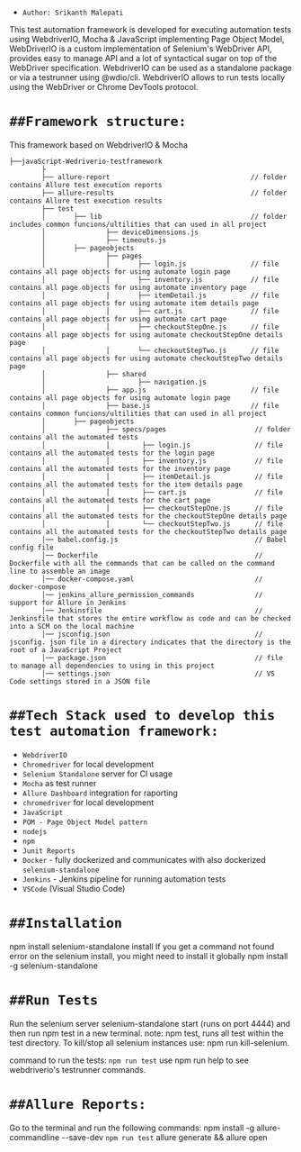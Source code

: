 * `Author: Srikanth Malepati` 

This test automation framework is developed for executing automation tests using WebdriverIO, Mocha & JavaScript implementing Page Object Model, WebDriverIO is a custom implementation of Selenium's WebDriver API, provides easy to manage API and a lot of syntactical sugar on top of the WebDriver specification. WebdriverIO can be used as a standalone package or via a testrunner using @wdio/cli. WebdriverIO allows to run tests locally using the WebDriver or Chrome DevTools protocol.

`##Framework structure:`
========================

This framework based on WebdriverIO & Mocha

    ├──javaScript-Wedriverio-testframework
            ├                  
            ├── allure-report                                   // folder contains Allure test execution reports     
            ├── allure-results                                  // folder contains Allure test execution results          
            ├── test
            │       ├── lib                                     // folder includes common funcions/ultilities that can used in all project
            │               ├── deviceDimensions.js
            │               ├── timeouts.js
            │       ├── pageobjects                      
            │               ├── pages
            │               │       ├── login.js                // file contains all page objects for using automate login page
            │               │       ├── inventory.js            // file contains all page objects for using automate inventory page
            │               │       ├── itemDetail.js           // file contains all page objects for using automate item details page
            │               │       ├── cart.js                 // file contains all page objects for using automate cart page
            │               │       ├── checkoutStepOne.js      // file contains all page objects for using automate checkoutStepOne details page
            │               │       └── checkoutStepTwo.js      // file contains all page objects for using automate checkoutStepTwo details page
            │               ├── shared                      
            │                       ├── navigation.js
            │               ├── app.js                          // file contains all page objects for using automate login page
            │               ├── base.js                         // file contains common funcions/ultilities that can used in all project
            │       ├── pageobjects                      
            │               ├── specs/pages                      // folder contains all the automated tests
            │               │        ├── login.js                // file contains all the automated tests for the login page
            │               │        ├── inventory.js            // file contains all the automated tests for the inventory page
            │               │        ├── itemDetail.js           // file contains all the automated tests for the item details page
            │               │        ├── cart.js                 // file contains all the automated tests for the cart page
            │               │        ├── checkoutStepOne.js      // file contains all the automated tests for the checkoutStepOne details page
            │               │        └── checkoutStepTwo.js      // file contains all the automated tests for the checkoutStepTwo details page
            │── babel.config.js                                  // Babel config file 
            │── Dockerfile                                       // Dockerfile with all the commands that can be called on the command line to assemble an image
            │── docker-compose.yaml                              // docker-compose
            │── jenkins_allure_permission_commands               // support for Allure in Jenkins
            │── Jenkinsfile                                      // Jenkinsfile that stores the entire workflow as code and can be checked into a SCM on the local machine
            │── jsconfig.json                                    // jsconfig. json file in a directory indicates that the directory is the root of a JavaScript Project
            │── package.json                                     // file to manage all dependencies to using in this project
            │── settings.json                                    // VS Code settings stored in a JSON file 

`##Tech Stack used to develop this test automation framework:`
==============================================================

* `WebdriverIO` 
* `Chromedriver` for local development
* `Selenium Standalone` server for CI usage
* `Mocha` as test runner
* `Allure Dashboard` integration for raporting
* `chromedriver` for local development
* `JavaScript`
* `POM - Page Object Model pattern`
* `nodejs`
* `npm`
* `Junit Reports`
* `Docker` - fully dockerized and communicates with also dockerized `selenium-standalone`
* `Jenkins` - Jenkins pipeline for running automation tests
* `VSCode` (Visual Studio Code)


`##Installation`
================

npm install
selenium-standalone install
If you get a command not found error on the selenium install, you might need to install it globally npm install -g selenium-standalone

`##Run Tests`
=============
Run the selenium server selenium-standalone start (runs on port 4444) and then run npm test in a new terminal.
note: npm test, runs all test within the test directory.
To kill/stop all selenium instances use: npm run kill-selenium.

command to run the tests:   `npm run test` 
use npm run help to see webdriverio's testrunner commands.


`##Allure Reports:`
==================
Go to the terminal and run the following commands:
npm install -g allure-commandline --save-dev
`npm run test` 
allure generate && allure open  
